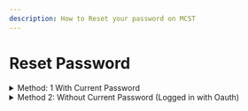 ```yaml
---
description: How to Reset your password on MCST
---
```


# Reset Password

<details>
  
<summary>Method: 1 With Current Password</summary>

1\) Navigate To Your My Account Page While Logged Into Your Account.

![](<../.gitbook/assets/password-reset/method1/image(1).png>)\
\
![](<../.gitbook/assets/password-reset/method1/image(2).png>)\
\
2\) Then Under Update Password enter your old password and new password.

![](<../.gitbook/assets/password-reset/method1/image(3).png>)\
\
3\) Click Update.\
\
![](<../.gitbook/assets/password-reset/method1/image(4).png>)

</details>

<details>

<summary>Method 2: Without Current Password (Logged in with Oauth)</summary>

# Password Reset

1\) Make Sure you are logged out of any accounts.\
2\) Click login.

![](<../.gitbook/assets/password-reset/method2/image(1).png>)\
\
3\) Click forgot password.

![](<../.gitbook/assets/password-reset/method2/image(2).png>)\
\
4\) Enter your email.

![](<../.gitbook/assets/password-reset/method2/image(3).png>)\
\
5\) Click send email.

![](<../.gitbook/assets/password-reset/method2/image(4).png>)\
\
6\) Check your email.

![](<../.gitbook/assets/password-reset/method2/image(5).png>)\
\
7\) Click the Reset Password Button.

![](<../.gitbook/assets/password-reset/method2/image(6).png>)\
\
8\) Enter your new password.\
9\) Enter your new password twice.\
10\) Click reset password.

![](<../.gitbook/assets/password-reset/method2/image(7).png>)

</details>
